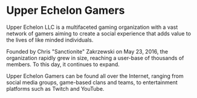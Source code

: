 # Upper Echelon Gamers

Upper Echelon LLC is a multifaceted gaming organization with a vast network of gamers aiming to create a social experience that adds value to the lives of like minded individuals.

Founded by Chris "Sanctionite" Zakrzewski on May 23, 2016, the organization rapidly grew in size, reaching a user-base of thousands of members. To this day, it continues to expand.

Upper Echelon Gamers can be found all over the Internet, ranging from social media groups, game-based clans and teams, to entertainment platforms such as Twitch and YouTube.
